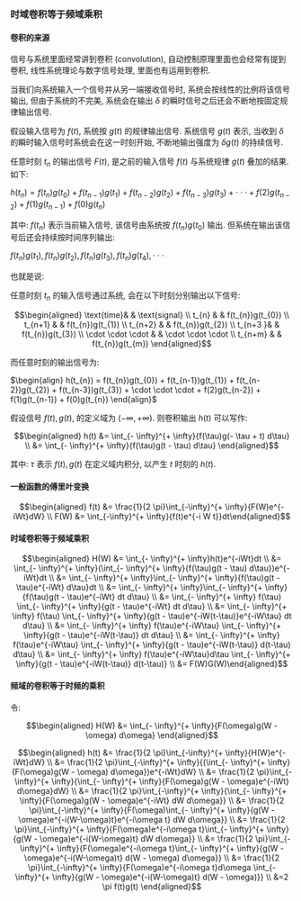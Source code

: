 ### 时域卷积等于频域乘积



#### 卷积的来源

信号与系统里面经常讲到卷积 (convolution), 自动控制原理里面也会经常有提到卷积, 线性系统理论与数字信号处理, 里面也有运用到卷积. 

当我们向系统输入一个信号并从另一端接收信号时, 系统会按线性的比例将该信号输出, 但由于系统的不完美, 系统会在输出 $\delta$ 的瞬时信号之后还会不断地按固定规律输出信号. 

假设输入信号为 $f(t)$, 系统按 $g(t)$ 的规律输出信号. 系统信号 $g(t)$ 表示, 当收到 $\delta$ 的瞬时输入信号时系统会在这一时刻开始, 不断地输出强度为 $\delta g(t)$ 的持续信号. 

任意时刻 $t_{n}$ 的输出信号 $F(t)$, 是之前的输入信号 $f(t)$ 与系统规律 $g(t)$ 叠加的结果. 如下: 

$h(t_{n}) = f(t_{n})g(t_{0}) + f(t_{n-1})g(t_{1}) + f(t_{n-2})g(t_{2}) + f(t_{n-3})g(t_{3}) + \cdot \cdot \cdot + f(2)g(t_{n-2}) + f(1)g(t_{n-1}) + f(0)g(t_{n})$

其中: $f(t_{n})$ 表示当前输入信号, 该信号由系统按 $f(t_{n})g(t_{0})$ 输出. 但系统在输出该信号后还会持续按时间序列输出:  

$f(t_{n})g(t_{1}), f(t_{n})g(t_{2}), f(t_{n})g(t_{3}), f(t_{n})g(t_{4}), \cdot \cdot \cdot$ 



也就是说: 

任意时刻 $t_{n}$ 的输入信号通过系统, 会在以下时刻分别输出以下信号: 

$$\begin{aligned} \text{time}& & \text{signal} \\ t_{n} & & f(t_{n})g(t_{0}) \\ t_{n+1} & & f(t_{n})g(t_{1}) \\ t_{n+2} & & f(t_{n})g(t_{2}) \\ t_{n+3 }& & f(t_{n})g(t_{3}) \\ \cdot \cdot \cdot & & \cdot \cdot \cdot \\ t_{n+m} & & f(t_{n})g(t_{m}) \end{aligned}$$

而任意时刻的输出信号为: 

$\begin{align} h(t_{n}) = f(t_{n})g(t_{0}) + f(t_{n-1})g(t_{1}) + f(t_{n-2})g(t_{2}) + f(t_{n-3})g(t_{3}) + \cdot \cdot \cdot + f(2)g(t_{n-2}) + f(1)g(t_{n-1}) + f(0)g(t_{n}) \end{align}$

假设信号 $f(t), g(t)$, 的定义域为 $(- \infty, + \infty)$. 则卷积输出 $h(t)$ 可以写作: 

$$\begin{aligned} h(t) &= \int_{- \infty}^{+ \infty}{f(\tau)g(- \tau + t) d\tau} \\ &= \int_{- \infty}^{+ \infty}{f(\tau)g(t - \tau) d\tau}  \end{aligned}$$

其中: $\tau$ 表示 $f(t), g(t)$ 在定义域内积分, 以产生 $t$ 时刻的 $h(t)$. 





#### 一般函数的傅里叶变换

$$\begin{aligned} f(t) &= \frac{1}{2 \pi}\int_{-\infty}^{+ \infty}{F(W)e^{-iWt}dW} \\ F(W) &= \int_{-\infty}^{+ \infty}{f(t)e^{-i W t}}dt\end{aligned}$$



#### 时域卷积等于频域乘积

$$\begin{aligned} H(W) &= \int_{- \infty}^{+ \infty}h(t)e^{-iWt}dt \\ &= \int_{- \infty}^{+ \infty}(\int_{- \infty}^{+ \infty}{f(\tau)g(t - \tau) d\tau})e^{-iWt}dt \\ &= \int_{- \infty}^{+ \infty}\int_{- \infty}^{+ \infty}{f(\tau)g(t - \tau)e^{-iWt} d\tau}dt \\ &= \int_{- \infty}^{+ \infty}\int_{- \infty}^{+ \infty}{f(\tau)g(t - \tau)e^{-iWt} dt d\tau} \\ &= \int_{- \infty}^{+ \infty} f(\tau) \int_{- \infty}^{+ \infty}{g(t - \tau)e^{-iWt} dt d\tau} \\ &= \int_{- \infty}^{+ \infty} f(\tau) \int_{- \infty}^{+ \infty}{g(t - \tau)e^{-iW(t-\tau)}e^{-iW\tau} dt d\tau} \\ &= \int_{- \infty}^{+ \infty} f(\tau)e^{-iW\tau} \int_{- \infty}^{+ \infty}{g(t - \tau)e^{-iW(t-\tau)} dt d\tau} \\ &= \int_{- \infty}^{+ \infty} f(\tau)e^{-iW\tau} \int_{- \infty}^{+ \infty}{g(t - \tau)e^{-iW(t-\tau)} d(t-\tau) d\tau} \\ &= \int_{- \infty}^{+ \infty} f(\tau)e^{-iW\tau}d\tau \int_{- \infty}^{+ \infty}{g(t - \tau)e^{-iW(t-\tau)} d(t-\tau)} \\ &= F(W)G(W)\end{aligned}$$





#### 频域的卷积等于时频的乘积

令: 

$$\begin{aligned} H(W) &= \int_{- \infty}^{+ \infty}{F(\omega)g(W - \omega) d\omega}  \end{aligned}$$ 



$$\begin{aligned} h(t) &= \frac{1}{2 \pi}\int_{-\infty}^{+ \infty}{H(W)e^{-iWt}dW} \\ &= \frac{1}{2 \pi}\int_{-\infty}^{+ \infty}{(\int_{- \infty}^{+ \infty}{F(\omega)g(W - \omega) d\omega})e^{-iWt}dW} \\ &= \frac{1}{2 \pi}\int_{-\infty}^{+ \infty}{\int_{- \infty}^{+ \infty}{F(\omega)g(W - \omega)e^{-iWt} d\omega}dW} \\ &= \frac{1}{2 \pi}\int_{-\infty}^{+ \infty}{\int_{- \infty}^{+ \infty}{F(\omega)g(W - \omega)e^{-iWt} dW d\omega}} \\ &= \frac{1}{2 \pi}\int_{-\infty}^{+ \infty}{F(\omega)\int_{- \infty}^{+ \infty}{g(W - \omega)e^{-i(W-\omega)t}e^{-i\omega t} dW d\omega}} \\ &= \frac{1}{2 \pi}\int_{-\infty}^{+ \infty}{F(\omega)e^{-i\omega t}\int_{- \infty}^{+ \infty}{g(W - \omega)e^{-i(W-\omega)t} dW d\omega}} \\ &= \frac{1}{2 \pi}\int_{-\infty}^{+ \infty}{F(\omega)e^{-i\omega t}\int_{- \infty}^{+ \infty}{g(W - \omega)e^{-i(W-\omega)t} d(W - \omega) d\omega}} \\ &= \frac{1}{2 \pi}\int_{-\infty}^{+ \infty}{F(\omega)e^{-i\omega t}d\omega \int_{- \infty}^{+ \infty}{g(W - \omega)e^{-i(W-\omega)t} d(W - \omega)}} \\ &=2 \pi f(t)g(t) \end{aligned}$$ 

































